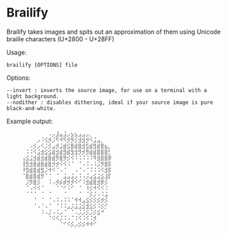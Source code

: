 # Brailify

Brailify takes images and spits out an approximation of them using Unicode braille characters (U+2800 - U+28FF)

Usage:

    brailify [OPTIONS] file
    
Options:

    --invert : inverts the source image, for use on a terminal with a light background.
    --nodither : disables dithering, ideal if your source image is pure black-and-white.

Example output:

    ⠀⠀⠀⠀⠀⠀⠀⠀⠀⠀⠀⠠⡠⣸⣤⣨⡠⣢⣢⣠⣠⡠⡀⠀⠀⠀⠀⠀⠀⠀⠀⠀
    ⠀⠀⠀⠀⠀⠀⠀⠀⡠⠨⢪⡺⡨⠫⠺⠫⡺⡻⡪⣺⣺⡺⠪⣨⣠⡀⠀⠀⠀⠀⠀⠀
    ⠀⠀⠀⠀⠀⠀⠠⡪⡠⠪⡨⡪⣠⡺⣨⣾⣪⣿⣾⣿⣺⣫⣾⣻⣾⣿⣦⡀⠀⠀⠀⠀
    ⠀⠀⠀⠀⠀⠨⠨⠪⣨⣺⣪⣪⣾⣺⣾⣻⣾⣻⣺⡻⡺⡻⣾⣾⣿⣿⣿⡃⠀⠀⠀⠀
    ⠀⠀⠀⠀⢠⣪⣨⣺⣾⣺⣾⣿⣾⡻⣿⡻⡪⠪⠨⠨⠨⠨⠨⠻⣺⣿⣿⡿⠀⠀⠀⠀
    ⠀⠀⠀⠀⢸⣻⣺⣿⣾⣿⣾⣿⡺⡺⠪⠪⠨⠈⠀⠈⠠⠨⠠⠨⡨⡻⣿⡯⠀⠀⠀⠀
    ⠀⠀⠀⠀⠸⣻⣾⣿⣾⣻⡨⠺⠪⠈⠠⠈⠀⠀⠠⠈⠠⠈⠨⠨⠨⠪⣺⡯⠀⠀⠀⠀
    ⠀⠀⠀⠀⠈⣿⣾⣿⣾⡻⠈⠈⠀⠈⠀⣨⣠⣨⡠⠨⠠⡨⣠⣪⣨⣪⣸⡏⠀⠀⠀⠀
    ⠀⠀⠀⠀⠀⡨⡻⣿⡪⠀⠀⠨⠠⡺⡮⡾⡺⡺⠪⠊⠨⣺⣾⣿⣺⡿⡪⠀⠀⠀⠀⠀
    ⠀⠀⠀⠀⠀⠈⠠⠪⠪⠈⠀⠀⠀⠈⠈⠊⠨⠊⠀⠈⠀⠸⡪⠺⠪⠪⠨⠀⠀⠀⠀⠀
    ⠀⠀⠀⠀⠀⠈⠈⠈⠀⠈⠀⠈⠀⠀⠀⠈⠀⠀⠀⠈⠀⠈⡪⡨⠠⠨⣨⠀⠀⠀⠀⠀
    ⠀⠀⠀⠀⠀⠀⠀⠈⠀⠈⠀⠈⠠⠨⠠⠨⠨⠈⠺⠺⣠⣪⡪⡪⡪⡺⡪⠀⠀⠀⠀⠀
    ⠀⠀⠀⠀⠀⠀⠀⠈⠠⠈⠠⠈⠀⠈⠨⠨⣠⡨⣨⣨⣪⣺⣪⡪⠨⡪⡊⠀⠀⠀⠀⠀
    ⠀⠀⠀⠀⠀⠀⠀⠀⠀⠨⠠⡨⠠⠨⡠⠈⠀⠈⠠⡨⡨⡪⡨⡪⣪⠚⠀⠀⠀⠀⠀⠀
    ⠀⠀⠀⠀⠀⠀⠀⠀⠀⠀⠀⠈⠪⠪⡨⠨⠠⠈⠨⠪⠨⠪⠨⡺⠀⠀⠀⠀⠀⠀⠀⠀
    ⠀⠀⠀⠀⠀⠀⠀⠀⠀⠀⠀⠀⠀⠀⠈⠊⠪⡪⡠⡪⡪⠺⠺⠊⠀⠀⠀⠀⠀⠀⠀⠀


